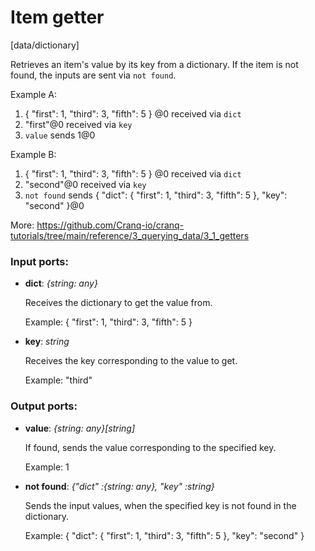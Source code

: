 # Item getter

[data/dictionary]

Retrieves an item's value by its key from a dictionary.
If the item is not found, the inputs are sent via `not found`.

Example A:
1. { "first": 1, "third": 3, "fifth": 5 } @0 received via `dict`
2. "first"@0 received via `key`
3. `value` sends 1@0

Example B:
1. { "first": 1, "third": 3, "fifth": 5 } @0 received via `dict`
2. "second"@0 received via `key`
3. `not found` sends { "dict":  { "first": 1, "third": 3, "fifth": 5 }, "key": "second" }@0

More:
https://github.com/Cranq-io/cranq-tutorials/tree/main/reference/3_querying_data/3_1_getters

### Input ports:

* __dict__: _{string: any}_

    Receives the dictionary to get the value from.
    
    Example:
    { "first": 1, "third": 3, "fifth": 5 }



* __key__: _string_

    Receives the key corresponding to the value to get.
    
    Example:
    "third"



### Output ports:

* __value__: _{string: any}[string]_

    If found, sends the value corresponding to the specified key.
    
    Example:
    1



* __not found__: _{"dict" :{string: any}, "key" :string}_

    Sends the input values, when the specified key is not found in the dictionary.
    
    Example:
    { "dict":  { "first": 1, "third": 3, "fifth": 5 }, "key": "second" }



